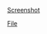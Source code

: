 <html>
<body>
    <p><a href="./ChavezStephen_BadboyTesting.JPG">Screenshot</a></p>
    <p><a href="./Stephen Tutorial.bx">File</a></p>
    </body>
    </html>
